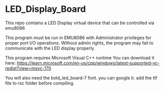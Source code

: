 # LED_Display_Board

This repo contains a  LED Display virtual device that can be controlled via emu8086

This program must be run in EMU8086 with Administrator privileges
 for proper port I/O operations. Without admin rights, the program may fail
 to communicate with the LED display properly.

This program requires Microsoft Visual C++ runtime 
   You can download it here: https://learn.microsoft.com/en-us/cpp/windows/latest-supported-vc-redist?view=msvc-170
       
   You will also need the bold_led_board-7 font. you can google it. add the ttf file to rsc folder before compiling.
  
